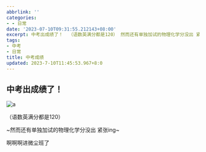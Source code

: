 ```yaml
---
abbrlink: ''
categories:
- - 日常
date: '2023-07-10T09:31:55.212143+08:00'
excerpt: 中考出成绩了！  （语数英满分都是120） 然而还有单独加试的物理化学分没出 紧张ing 啊啊啊进微尘班了 ...
tags:
- 中考
- 日常
title: 中考成绩
updated: 2023-7-10T11:45:53.967+8:0
---
```

## 中考出成绩了！

![a](https://js.histcat.top/gh/histcat/static@master/rawimg/屏幕截图-2023-07-10-084921.4qzlbn4lzma0.png)

（语数英满分都是120）

~然而还有单独加试的物理化学分没出 紧张ing~

啊啊啊进微尘班了
